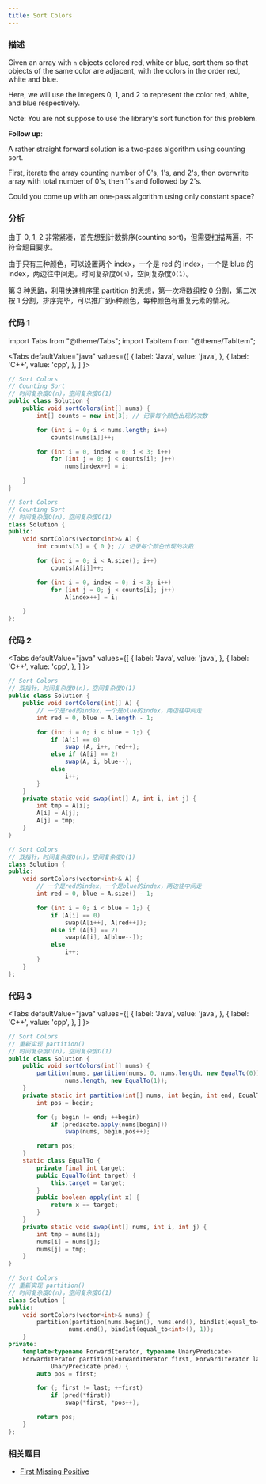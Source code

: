```yaml
---
title: Sort Colors
---
```


### 描述

Given an array with `n` objects colored red, white or blue, sort them so that objects of the same color are adjacent, with the colors in the order red, white and blue.

Here, we will use the integers 0, 1, and 2 to represent the color red, white, and blue respectively.

Note:
You are not suppose to use the library's sort function for this problem.

**Follow up**:

A rather straight forward solution is a two-pass algorithm using counting sort.

First, iterate the array counting number of 0's, 1's, and 2's, then overwrite array with total number of 0's, then 1's and followed by 2's.

Could you come up with an one-pass algorithm using only constant space?

### 分析

由于 0, 1, 2 非常紧凑，首先想到计数排序(counting sort)，但需要扫描两遍，不符合题目要求。

由于只有三种颜色，可以设置两个 index，一个是 red 的 index，一个是 blue 的 index，两边往中间走。时间复杂度`O(n)`，空间复杂度`O(1)`。

第 3 种思路，利用快速排序里 partition 的思想，第一次将数组按 0 分割，第二次按 1 分割，排序完毕，可以推广到`n`种颜色，每种颜色有重复元素的情况。

### 代码 1

import Tabs from "@theme/Tabs";
import TabItem from "@theme/TabItem";

<Tabs
defaultValue="java"
values={[
{ label: 'Java', value: 'java', },
{ label: 'C++', value: 'cpp', },
]
}>
<TabItem value="java">

```java
// Sort Colors
// Counting Sort
// 时间复杂度O(n)，空间复杂度O(1)
public class Solution {
    public void sortColors(int[] nums) {
        int[] counts = new int[3]; // 记录每个颜色出现的次数

        for (int i = 0; i < nums.length; i++)
            counts[nums[i]]++;

        for (int i = 0, index = 0; i < 3; i++)
            for (int j = 0; j < counts[i]; j++)
                nums[index++] = i;

    }
}
```

</TabItem>
<TabItem value="cpp">

```cpp
// Sort Colors
// Counting Sort
// 时间复杂度O(n)，空间复杂度O(1)
class Solution {
public:
    void sortColors(vector<int>& A) {
        int counts[3] = { 0 }; // 记录每个颜色出现的次数

        for (int i = 0; i < A.size(); i++)
            counts[A[i]]++;

        for (int i = 0, index = 0; i < 3; i++)
            for (int j = 0; j < counts[i]; j++)
                A[index++] = i;

    }
};
```

</TabItem>
</Tabs>

### 代码 2

<Tabs
defaultValue="java"
values={[
{ label: 'Java', value: 'java', },
{ label: 'C++', value: 'cpp', },
]
}>
<TabItem value="java">

```java
// Sort Colors
// 双指针，时间复杂度O(n)，空间复杂度O(1)
public class Solution {
    public void sortColors(int[] A) {
        // 一个是red的index，一个是blue的index，两边往中间走
        int red = 0, blue = A.length - 1;

        for (int i = 0; i < blue + 1;) {
            if (A[i] == 0)
                swap (A, i++, red++);
            else if (A[i] == 2)
                swap(A, i, blue--);
            else
                i++;
        }
    }
    private static void swap(int[] A, int i, int j) {
        int tmp = A[i];
        A[i] = A[j];
        A[j] = tmp;
    }
}
```

</TabItem>
<TabItem value="cpp">

```cpp
// Sort Colors
// 双指针，时间复杂度O(n)，空间复杂度O(1)
class Solution {
public:
    void sortColors(vector<int>& A) {
        // 一个是red的index，一个是blue的index，两边往中间走
        int red = 0, blue = A.size() - 1;

        for (int i = 0; i < blue + 1;) {
            if (A[i] == 0)
                swap(A[i++], A[red++]);
            else if (A[i] == 2)
                swap(A[i], A[blue--]);
            else
                i++;
        }
    }
};
```

</TabItem>
</Tabs>

### 代码 3

<Tabs
defaultValue="java"
values={[
{ label: 'Java', value: 'java', },
{ label: 'C++', value: 'cpp', },
]
}>
<TabItem value="java">

```java
// Sort Colors
// 重新实现 partition()
// 时间复杂度O(n)，空间复杂度O(1)
public class Solution {
    public void sortColors(int[] nums) {
        partition(nums, partition(nums, 0, nums.length, new EqualTo(0)),
                nums.length, new EqualTo(1));
    }
    private static int partition(int[] nums, int begin, int end, EqualTo predicate) {
        int pos = begin;

        for (; begin != end; ++begin)
            if (predicate.apply(nums[begin]))
                swap(nums, begin,pos++);

        return pos;
    }
    static class EqualTo {
        private final int target;
        public EqualTo(int target) {
            this.target = target;
        }
        public boolean apply(int x) {
            return x == target;
        }
    }
    private static void swap(int[] nums, int i, int j) {
        int tmp = nums[i];
        nums[i] = nums[j];
        nums[j] = tmp;
    }
}
```

</TabItem>
<TabItem value="cpp">

```cpp
// Sort Colors
// 重新实现 partition()
// 时间复杂度O(n)，空间复杂度O(1)
class Solution {
public:
    void sortColors(vector<int>& nums) {
        partition(partition(nums.begin(), nums.end(), bind1st(equal_to<int>(), 0)),
                 nums.end(), bind1st(equal_to<int>(), 1));
    }
private:
    template<typename ForwardIterator, typename UnaryPredicate>
    ForwardIterator partition(ForwardIterator first, ForwardIterator last,
            UnaryPredicate pred) {
        auto pos = first;

        for (; first != last; ++first)
            if (pred(*first))
                swap(*first, *pos++);

        return pos;
    }
};
```

</TabItem>
</Tabs>

### 相关题目

- [First Missing Positive](../bucket-sort/first-missing-positive.md)

